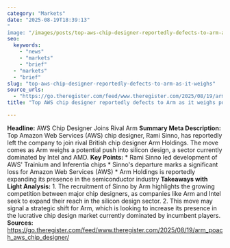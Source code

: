 ```yaml
---
category: "Markets"
date: "2025-08-19T18:39:13"
"
image: "/images/posts/top-aws-chip-designer-reportedly-defects-to-arm-as-it-weighs.jpg"
seo:
  keywords:
    - "news"
    - "markets"
    - "brief"
  - "markets"
  - "brief"
slug: "top-aws-chip-designer-reportedly-defects-to-arm-as-it-weighs"
source_urls:
  - "https://go.theregister.com/feed/www.theregister.com/2025/08/19/arm_poach_aws_chip_designer/"
title: "Top AWS chip designer reportedly defects to Arm as it weighs push into silicon"

---
```


**Headline:** AWS Chip Designer Joins Rival Arm  **Summary Meta Description:** Top Amazon Web Services (AWS) chip designer, Rami Sinno, has reportedly left the company to join rival British chip designer Arm Holdings. The move comes as Arm weighs a potential push into silicon design, a sector currently dominated by Intel and AMD.  **Key Points:**  * Rami Sinno led development of AWS' Trainium and Inferentia chips * Sinno's departure marks a significant loss for Amazon Web Services (AWS) * Arm Holdings is reportedly expanding its presence in the semiconductor industry  **Takeaways with Light Analysis:**  1. The recruitment of Sinno by Arm highlights the growing competition between major chip designers, as companies like Arm and Intel seek to expand their reach in the silicon design sector. 2. This move may signal a strategic shift for Arm, which is looking to increase its presence in the lucrative chip design market currently dominated by incumbent players.  **Sources:** https://go.theregister.com/feed/www.theregister.com/2025/08/19/arm_poach_aws_chip_designer/